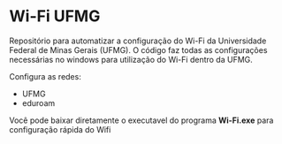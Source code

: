 # Wi-Fi UFMG
Repositório para automatizar a configuração do Wi-Fi da Universidade Federal de Minas Gerais (UFMG). O código faz todas as configurações necessárias no windows para utilização do Wi-Fi dentro da UFMG.

Configura as redes:
- UFMG 
- eduroam

Você pode baixar diretamente o executavel do programa **Wi-Fi.exe** para configuração rápida do Wifi
